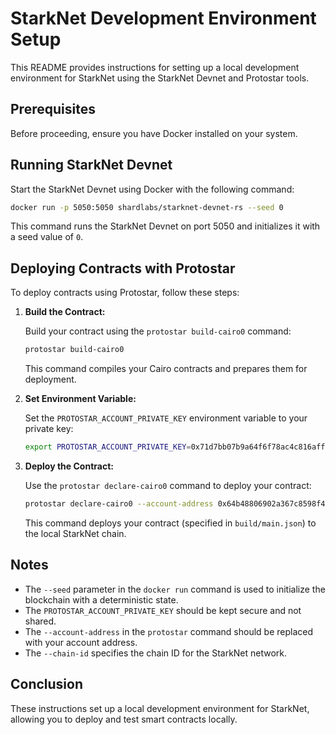 
# StarkNet Development Environment Setup

This README provides instructions for setting up a local development environment for StarkNet using the StarkNet Devnet and Protostar tools.

## Prerequisites

Before proceeding, ensure you have Docker installed on your system.

## Running StarkNet Devnet

Start the StarkNet Devnet using Docker with the following command:

```bash
docker run -p 5050:5050 shardlabs/starknet-devnet-rs --seed 0
```

This command runs the StarkNet Devnet on port 5050 and initializes it with a seed value of `0`.

## Deploying Contracts with Protostar

To deploy contracts using Protostar, follow these steps:

1. **Build the Contract:**

   Build your contract using the `protostar build-cairo0` command:

   ```bash
   protostar build-cairo0
   ```

   This command compiles your Cairo contracts and prepares them for deployment.

2. **Set Environment Variable:**

   Set the `PROTOSTAR_ACCOUNT_PRIVATE_KEY` environment variable to your private key:

   ```bash
   export PROTOSTAR_ACCOUNT_PRIVATE_KEY=0x71d7bb07b9a64f6f78ac4c816aff4da9
   ```

3. **Deploy the Contract:**

   Use the `protostar declare-cairo0` command to deploy your contract:

   ```bash
   protostar declare-cairo0 --account-address 0x64b48806902a367c8598f4f95c305e8c1a1acba5f082d294a43793113115691 --max-fee auto --gateway-url http://localhost:5050/ --chain-id 1536727068981429685321 build/main.json
   ```

   This command deploys your contract (specified in `build/main.json`) to the local StarkNet chain.

## Notes

- The `--seed` parameter in the `docker run` command is used to initialize the blockchain with a deterministic state.
- The `PROTOSTAR_ACCOUNT_PRIVATE_KEY` should be kept secure and not shared.
- The `--account-address` in the `protostar` command should be replaced with your account address.
- The `--chain-id` specifies the chain ID for the StarkNet network.

## Conclusion

These instructions set up a local development environment for StarkNet, allowing you to deploy and test smart contracts locally.
